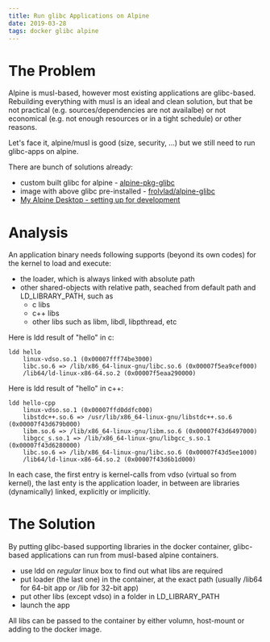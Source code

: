 ```yaml
---
title: Run glibc Applications on Alpine
date: 2019-03-28
tags: docker glibc alpine
---
```


# The Problem

Alpine is musl-based, however most existing applications are glibc-based. Rebuilding everything with musl is an ideal and clean solution, but that be not practical (e.g. sources/dependencies are not availalbe) or not economical (e.g. not enough resources or in a tight schedule) or other reasons.

Let's face it, alpine/musl is good (size, security, ...) but we still need to run glibc-apps on alpine.

There are bunch of solutions already:
* custom built glibc for alpine - [alpine-pkg-glibc](https://github.comsgerrand/alpine-pkg-glibc)
* image with above glibc pre-installed - [frolvlad/alpine-glibc](https://hub.docker.com/r/frolvlad/alpine-glibc)
* [My Alpine Desktop - setting up for development](https://blog.overops.com/my-alpine-desktop-setting-up-a-software-development-environment-on-alpine-linux/)

# Analysis

An application binary needs following supports (beyond its own codes) for the kernel to load and execute:
* the loader, which is always linked with absolute path
* other shared-objects with relative path, seached from default path and LD_LIBRARY_PATH, such as
  * c libs
  * c++ libs
  * other libs such as libm, libdl, libpthread, etc

Here is ldd result of "hello" in c:
```
ldd hello
	linux-vdso.so.1 (0x00007fff74be3000)
	libc.so.6 => /lib/x86_64-linux-gnu/libc.so.6 (0x00007f5ea9cef000)
	/lib64/ld-linux-x86-64.so.2 (0x00007f5eaa290000)
```

Here is ldd result of "hello" in c++:
```
ldd hello-cpp
	linux-vdso.so.1 (0x00007ffd0ddfc000)
	libstdc++.so.6 => /usr/lib/x86_64-linux-gnu/libstdc++.so.6 (0x00007f43d679b000)
	libm.so.6 => /lib/x86_64-linux-gnu/libm.so.6 (0x00007f43d6497000)
	libgcc_s.so.1 => /lib/x86_64-linux-gnu/libgcc_s.so.1 (0x00007f43d6280000)
	libc.so.6 => /lib/x86_64-linux-gnu/libc.so.6 (0x00007f43d5ee1000)
	/lib64/ld-linux-x86-64.so.2 (0x00007f43d6b1d000)
```

In each case, the first entry is kernel-calls from vdso (virtual so from kernel), the last enty is the application loader, in between are libraries (dynamically) linked, explicitly or implicitly.

# The Solution

By putting glibc-based supporting libraries in the docker container, glibc-based applications can run from musl-based alpine containers.

* use ldd on _regular_ linux box to find out what libs are required
* put loader (the last one) in the container, at the exact path (usually /lib64 for 64-bit app or /lib for 32-bit app)
* put other libs (except vdso) in a folder in LD_LIBRARY_PATH
* launch the app

All libs can be passed to the container by either volumn, host-mount or adding to the docker image.

